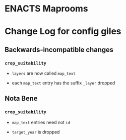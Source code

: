 # ENACTS Maprooms

# Change Log for config giles

## Backwards-incompatible changes

### `crop_suitability`

* `layers` are now called `map_text`

* each `map_text` entry has the suffix `_layer` dropped

## Nota Bene

### `crop_suitability`

* `map_text` entries need not `id`

* `target_year` is dropped
